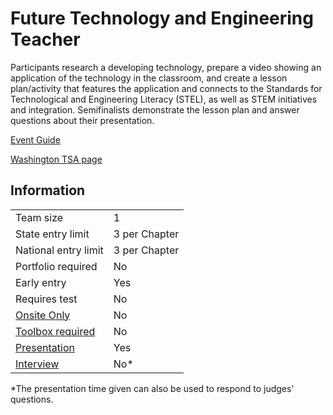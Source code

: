 # Future Technology and Engineering Teacher

Participants research a developing technology, prepare a video
showing an application of the technology in the classroom,
and create a lesson plan/activity that features the application and connects to the Standards for Technological and
Engineering Literacy (STEL), as well as STEM initiatives and
integration. Semifinalists demonstrate the lesson plan and
answer questions about their presentation.

[Event Guide](https://lwsd.sharepoint.com/:b:/r/sites/GR-JHS-TechnologyStudentAssociation-SCA/Shared%20Documents/23-24/Competition/Event%20Guides/HS%20-%20Future%20Technology%20and%20Engineering%20Teacher.pdf)

[Washington TSA page](https://www.washingtontsa.org/high-school-events/future-technology-teacher)

## Information

|                             |               |
| --------------------------- | ------------- |
| Team size                   | 1             |
| State entry limit           | 3 per Chapter |
| National entry limit        | 3 per Chapter |
| Portfolio required          | No            |
| Early entry                 | Yes           |
| Requires test               | No            |
| [Onsite Only](/#terms)      | No            |
| [Toolbox required](/#terms) | No            |
| [Presentation](/#terms)     | Yes           |
| [Interview](/#terms)        | No\*          |

\*The presentation time given can also be used to respond to judges' questions.
